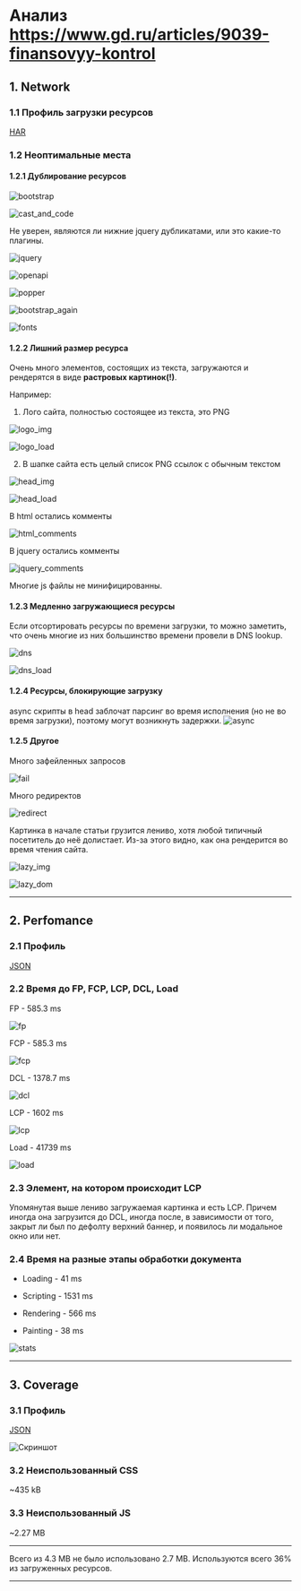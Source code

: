 # **Анализ https://www.gd.ru/articles/9039-finansovyy-kontrol**

## **1. Network**

### **1.1 Профиль загрузки ресурсов**

[HAR](./profiles/www.gd.ru.har)

### **1.2 Неоптимальные места**

#### **1.2.1 Дублирование ресурсов**

![bootstrap](./images/bootstrap.png)

![cast_and_code](./images/cast_and_code.png)

Не уверен, являются ли нижние jquery дубликатами, или это какие-то плагины.

![jquery](./images/jquery.png)

![openapi](./images/openapi.png)

![popper](./images/popper.png)

![bootstrap_again](./images/bootstrap_again.png)

![fonts](./images/fonts.png)

#### **1.2.2 Лишний размер ресурса**

Очень много элементов, состоящих из текста, загружаются и рендерятся в виде **растровых картинок(!)**.

Например:

1. Лого сайта, полностью состоящее из текста, это PNG

![logo_img](./images/logo_img.png)

![logo_load](./images/logo_load.png)

2. В шапке сайта есть целый список PNG ссылок с обычным текстом

![head_img](./images/head_img.png)

![head_load](./images/head_load.png)

В html остались комменты

![html_comments](./images/html_comments.png)

В jquery остались комменты

![jquery_comments](./images/jquery_comments.png)

Многие js файлы не минифицированны.

#### **1.2.3 Медленно загружающиеся ресурсы**

Если отсортировать ресурсы по времени загрузки, то можно заметить, что очень многие из них большинство времени провели в DNS lookup.

![dns](./images/dns.png)

![dns_load](./images/dns_load.png)

#### **1.2.4 Ресурсы, блокирующие загрузку**

async скрипты в head заблочат парсинг во время исполнения (но не во время загрузки), поэтому могут возникнуть задержки.
![async](./images/async.png)

#### **1.2.5 Другое**

Много зафейленных запросов

![fail](./images/fail.png)

Много редиректов

![redirect](./images/redirect.png)

Картинка в начале статьи грузится лениво, хотя любой типичный посетитель до неё долистает. Из-за этого видно, как она рендерится во время чтения сайта.

![lazy_img](./images/lazy_img.png)

![lazy_dom](./images/lazy_dom.png)

----------

## **2. Perfomance**
### **2.1 Профиль**

[JSON](./profiles/Coverage-20230618T201917.json)

### **2.2 Время до FP, FCP, LCP, DCL, Load**

FP - 585.3 ms

![fp](./images/fp.png)

FCP - 585.3 ms

![fcp](./images/fcp.png)

DCL - 1378.7 ms

![dcl](./images/dcl.png)

LCP - 1602 ms

![lcp](./images/lcp.png)

Load - 41739 ms

![load](./images/load.png)

### **2.3 Элемент, на котором происходит LCP**

Упомянутая выше лениво загружаемая картинка и есть LCP. Причем иногда она загрузится до DCL, иногда после, в зависимости от того, закрыт ли был по дефолту верхний баннер, и появилось ли модальное окно или нет.

### **2.4 Время на разные этапы обработки документа**

- Loading - 41 ms

- Scripting - 1531 ms

- Rendering - 566 ms

- Painting - 38 ms

![stats](./images/stats.png)

----------

## **3. Coverage**
### **3.1 Профиль**

[JSON](./profiles/Coverage-20230618T201917.json)

![Скриншот](./images/coverage.png)
### **3.2 Неиспользованный CSS**

~435 kB

### **3.3 Неиспользованный JS**

~2.27 MB

----------

Всего из 4.3 MB не было использовано 2.7 MB. Используются всего 36% из загруженных ресурсов.

----------

